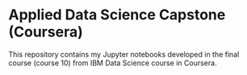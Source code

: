 # Applied Data Science Capstone (Coursera)

This repository contains my Jupyter notebooks developed in the final course (course 10) from IBM Data Science course in Coursera.
